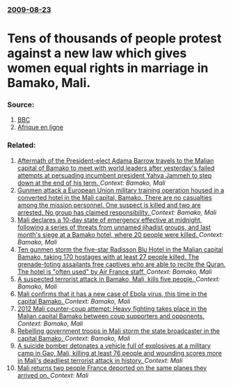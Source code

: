 ### [2009-08-23](/news/2009/08/23/index.md)

#  Tens of thousands of people protest against a new law which gives women equal rights in marriage in Bamako, Mali. 




### Source:

1. [BBC](http://news.bbc.co.uk/2/hi/africa/8216568.stm)
2. [Afrique en ligne](http://www.afriquejet.com/news/africa-news/mali:-malian-muslims-reject-new-family-code-2009082433848.html)

### Related:

1. [Aftermath of the President-elect Adama Barrow travels to the Malian capital of Bamako to meet with world leaders after yesterday's failed attempts at persuading incumbent president Yahya Jammeh to step down at the end of his term. ](/news/2017/01/14/aftermath-of-the-president-elect-adama-barrow-travels-to-the-malian-capital-of-bamako-to-meet-with-world-leaders-after-yesterday-s-failed-at.md) _Context: Bamako, Mali_
2. [Gunmen attack a European Union military training operation housed in a converted hotel in the Mali capital, Bamako. There are no casualties among the mission personnel. One suspect is killed and two  are arrested. No group has claimed responsibility. ](/news/2016/03/21/gunmen-attack-a-european-union-military-training-operation-housed-in-a-converted-hotel-in-the-mali-capital-bamako-there-are-no-casualties.md) _Context: Bamako, Mali_
3. [Mali declares a 10-day state of emergency effective at  midnight, following a series of threats from unnamed jihadist groups, and last month's  siege at a  Bamako hotel, where 20 people were killed. ](/news/2015/12/22/mali-declares-a-10-day-state-of-emergency-effective-at-midnight-following-a-series-of-threats-from-unnamed-jihadist-groups-and-last-month.md) _Context: Bamako, Mali_
4. [Ten gunmen storm the five-star Radisson Blu Hotel in the Malian capital Bamako, taking 170 hostages with at least 27 people killed. The grenade-toting assailants free captives who are able to recite the Quran. The hotel is "often used" by Air France staff. ](/news/2015/11/20/ten-gunmen-storm-the-five-star-radisson-blu-hotel-in-the-malian-capital-bamako-taking-170-hostages-with-at-least-27-people-killed-the-gren.md) _Context: Bamako, Mali_
5. [A suspected terrorist attack in Bamako, Mali, kills five people. ](/news/2015/03/7/a-suspected-terrorist-attack-in-bamako-mali-kills-five-people.md) _Context: Bamako, Mali_
6. [Mali confirms that it has a new case of Ebola virus, this time in the capital Bamako. ](/news/2014/11/11/mali-confirms-that-it-has-a-new-case-of-ebola-virus-this-time-in-the-capital-bamako.md) _Context: Bamako, Mali_
7. [2012 Mali counter-coup attempt: Heavy fighting takes place in the Malian capital Bamako between coup supporters and opponents. ](/news/2012/05/1/2012-mali-counter-coup-attempt-heavy-fighting-takes-place-in-the-malian-capital-bamako-between-coup-supporters-and-opponents.md) _Context: Bamako, Mali_
8. [Rebelling government troops in Mali storm the state broadcaster in the capital Bamako. ](/news/2012/03/21/rebelling-government-troops-in-mali-storm-the-state-broadcaster-in-the-capital-bamako.md) _Context: Bamako, Mali_
9. [A suicide bomber detonates a vehicle full of explosives at a military camp in Gao, Mali, killing at least 76 people and wounding scores more in Mali's deadliest terrorist attack in history. ](/news/2017/01/18/a-suicide-bomber-detonates-a-vehicle-full-of-explosives-at-a-military-camp-in-gao-mali-killing-at-least-76-people-and-wounding-scores-more.md) _Context: Mali_
10. [Mali returns two people France deported on the same planes they arrived on. ](/news/2016/12/30/mali-returns-two-people-france-deported-on-the-same-planes-they-arrived-on.md) _Context: Mali_
